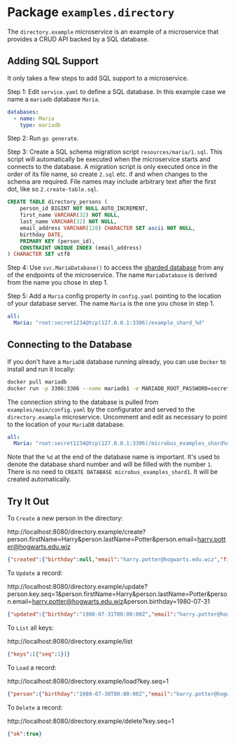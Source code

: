 # Package `examples.directory`

The `directory.example` microservice is an example of a microservice that provides a CRUD API backed by a SQL database.

## Adding SQL Support

It only takes a few steps to add SQL support to a microservice.

Step 1: Edit `service.yaml` to define a SQL database. In this example case we name a `mariadb` database `Maria`.

```yaml
databases:
  - name: Maria
    type: mariadb
```

Step 2: Run `go generate`.

Step 3: Create a SQL schema migration script `resources/maria/1.sql`. This script will automatically be executed when the microservice starts and connects to the database. A migration script is only executed once in the order of its file name, so create `2.sql` etc. if and when changes to the schema are required. File names may include arbitrary text after the first dot, like so `2.create-table.sql`.

```sql
CREATE TABLE directory_persons (
	person_id BIGINT NOT NULL AUTO_INCREMENT,
	first_name VARCHAR(32) NOT NULL,
	last_name VARCHAR(32) NOT NULL,
	email_address VARCHAR(128) CHARACTER SET ascii NOT NULL,
	birthday DATE,
	PRIMARY KEY (person_id),
	CONSTRAINT UNIQUE INDEX (email_address)
) CHARACTER SET utf8
```

Step 4: Use `svc.MariaDatabase()` to access the [sharded database](../structure/shardedsql.md) from any of the endpoints of the microservice. The name `MariaDatabase` is derived from the name you chose in step 1.

Step 5: Add a `Maria` config property in `config.yaml` pointing to the location of your database server. The name `Maria` is the one you chose in step 1.

```yaml
all:
  Maria: "root:secret1234@tcp(127.0.0.1:3306)/example_shard_%d"
```

## Connecting to the Database

If you don't have a `MariaDB` database running already, you can use `Docker` to install and run it locally:

```cmd
docker pull mariadb
docker run -p 3306:3306 --name mariadb1 -e MARIADB_ROOT_PASSWORD=secret1234 -d mariadb
```

The connection string to the database is pulled from `examples/main/config.yaml` by the configurator and served to the `directory.example` microservice. Uncomment and edit as necessary to point to the location of your `MariaDB` database.

```yaml
all:
  Maria: "root:secret1234@tcp(127.0.0.1:3306)/microbus_examples_shard%d"
```

Note that the `%d` at the end of the database name is important. It's used to denote the database shard number and will be filled with the number `1`. There is no need to `CREATE DATABASE microbus_examples_shard1`. It will be created automatically.

## Try It Out

To `Create` a new person in the directory:

http://localhost:8080/directory.example/create?person.firstName=Harry&person.lastName=Potter&person.email=harry.potter@hogwarts.edu.wiz

```json
{"created":{"birthday":null,"email":"harry.potter@hogwarts.edu.wiz","firstName":"Harry","key":{"seq":1},"lastName":"Potter"}}
```

To `Update` a record:

http://localhost:8080/directory.example/update?person.key.seq=1&person.firstName=Harry&person.lastName=Potter&person.email=harry.potter@hogwarts.edu.wiz&person.birthday=1980-07-31

```json
{"updated":{"birthday":"1980-07-31T00:00:00Z","email":"harry.potter@hogwarts.edu.wiz","firstName":"Harry","key":{"seq":1},"lastName":"Potter"},"ok":true}
```

To `List` all keys:

http://localhost:8080/directory.example/list

```json
{"keys":[{"seq":1}]}
```

To `Load` a record:

http://localhost:8080/directory.example/load?key.seq=1

```json
{"person":{"birthday":"1980-07-30T00:00:00Z","email":"harry.potter@hogwarts.edu.wiz","firstName":"Harry","key":{"seq":1},"lastName":"Potter"},"ok":true}
```

To `Delete` a record:

http://localhost:8080/directory.example/delete?key.seq=1

```json
{"ok":true}
```
